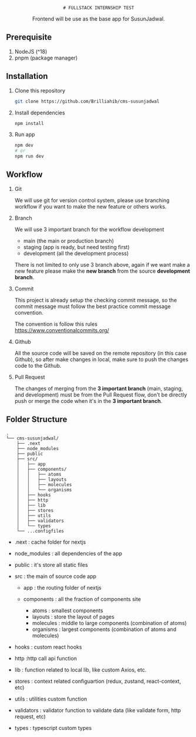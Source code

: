 <div align="center">
  
    # FULLSTACK INTERNSHIP TEST

Frontend will be use as the base app for SusunJadwal.

</div>

## Prerequisite

1. NodeJS (^18)
2. pnpm (package manager)

## Installation

1. Clone this repository

   ```sh
   git clone https://github.com/Brilliahib/cms-susunjadwal
   ```

2. Install dependencies

   ```sh
   npm install
   ```

3. Run app

   ```sh
   npm dev
   # or
   npm run dev
   ```

## Workflow

1. Git

   We will use git for version control system, please use branching workflow if you want to make the new feature or
   others works.

2. Branch

   We will use 3 important branch for the workflow development

   - main (the main or production branch)
   - staging (app is ready, but need testing first)
   - development (all the development process)

   There is not limited to only use 3 branch above, again if we want make a new feature please make the **new branch**
   from the source **development branch**.

3. Commit

   This project is already setup the checking commit message, so the commit message must follow the best practice commit
   message convention.

   The convention is follow this rules https://www.conventionalcommits.org/

4. Github

   All the source code will be saved on the remote repository (in this case Github), so after make changes in local,
   make sure to push the changes code to the Github.

5. Pull Request

   The changes of merging from the **3 important branch** (main, staging, and development) must be from the Pull Request
   flow, don't be directly push or merge the code when it's in the **3 important branch**.

## Folder Structure

```
.
└── cms-susunjadwal/
    ├── .next
    ├── node_modules
    ├── public
    ├── src/
    │   ├── app
    │   ├── components/
    │   │   ├── atoms
    │   │   ├── layouts
    │   │   ├── molecules
    │   │   └── organisms
    │   ├── hooks
    │   ├── http
    │   ├── lib
    │   ├── stores
    │   ├── utils
    │   ├── validators
    │   └── types
    └── ...configfiles
```

- .next : cache folder for nextjs
- node_modules : all dependencies of the app
- public : it's store all static files
- src : the main of source code app

  - app : the routing folder of nextjs
  - components : all the fraction of components site

    - atoms : smallest components
    - layouts : store the layout of pages
    - molecules : middle to large components (combination of atoms)
    - organisms : largest components (combination of atoms and molecules)

- hooks : custom react hooks
- http :http call api function
- lib : function related to local lib, like custom Axios, etc.
- stores : context related configuartion (redux, zustand, react-context, etc)
- utils : utilities custom function
- validators : validator function to validate data (like validate form, http request, etc)
- types : typescript custom types
